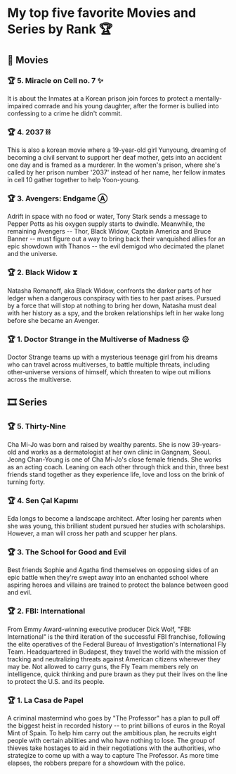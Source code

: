 # My top five favorite Movies and Series by Rank 🏆

<!--This is a comment-->
<!--Movie all genre -->
## 🎥 Movies

  ### 🏆 5. Miracle on Cell no. 7 ✨
   It is about the Inmates at a Korean prison join forces to protect a mentally-impaired comrade and his young daughter, after the former is bullied into confessing to a crime he didn't commit.

  ### 🏆 4. 2037 ⛓️
   This is also a korean movie where a 19-year-old girl Yunyoung, dreaming of becoming a civil servant to support her deaf mother, gets into an accident one day and is framed as a murderer. In the women's prison, where she's called by her prison number '2037' instead of her name, her fellow inmates in cell 10 gather together to help Yoon-young.

### 🏆 3. Avengers: Endgame Ⓐ
Adrift in space with no food or water, Tony Stark sends a message to Pepper Potts as his oxygen supply starts to dwindle. Meanwhile, the remaining Avengers -- Thor, Black Widow, Captain America and Bruce Banner -- must figure out a way to bring back their vanquished allies for an epic showdown with Thanos -- the evil demigod who decimated the planet and the universe.

### 🏆 2. Black Widow ⧗
Natasha Romanoff, aka Black Widow, confronts the darker parts of her ledger when a dangerous conspiracy with ties to her past arises. Pursued by a force that will stop at nothing to bring her down, Natasha must deal with her history as a spy, and the broken relationships left in her wake long before she became an Avenger.
  
### 🏆 1. Doctor Strange in the Multiverse of Madness ۞
Doctor Strange teams up with a mysterious teenage girl from his dreams who can travel across multiverses, to battle multiple threats, including other-universe versions of himself, which threaten to wipe out millions across the multiverse.

## 🎞️ Series
 ### 🏆 5. Thirty-Nine 
 Cha Mi-Jo was born and raised by wealthy parents. She is now 39-years-old and works as a dermatologist at her own clinic in Gangnam, Seoul. Jeong Chan-Young is one of Cha Mi-Jo's close female friends. She works as an acting coach. Leaning on each other through thick and thin, three best friends stand together as they experience life, love and loss on the brink of turning forty.

### 🏆 4. Sen Çal Kapımı
Eda longs to become a landscape architect. After losing her parents when she was young, this brilliant student pursued her studies with scholarships. However, a man will cross her path and scupper her plans.

### 🏆 3. The School for Good and Evil
Best friends Sophie and Agatha find themselves on opposing sides of an epic battle when they're swept away into an enchanted school where aspiring heroes and villains are trained to protect the balance between good and evil.

### 🏆 2. FBI: International
From Emmy Award-winning executive producer Dick Wolf, "FBI: International" is the third iteration of the successful FBI franchise, following the elite operatives of the Federal Bureau of Investigation's International Fly Team. Headquartered in Budapest, they travel the world with the mission of tracking and neutralizing threats against American citizens wherever they may be. Not allowed to carry guns, the Fly Team members rely on intelligence, quick thinking and pure brawn as they put their lives on the line to protect the U.S. and its people.

### 🏆 1. La Casa de Papel
A criminal mastermind who goes by "The Professor" has a plan to pull off the biggest heist in recorded history -- to print billions of euros in the Royal Mint of Spain. To help him carry out the ambitious plan, he recruits eight people with certain abilities and who have nothing to lose. The group of thieves take hostages to aid in their negotiations with the authorities, who strategize to come up with a way to capture The Professor. As more time elapses, the robbers prepare for a showdown with the police.
